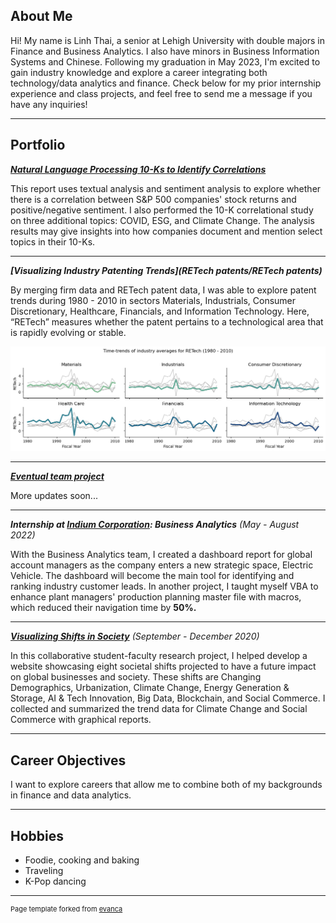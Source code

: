 ## About Me

Hi! My name is Linh Thai, a senior at Lehigh University with double majors in Finance and Business Analytics. I also have minors in Business Information Systems and Chinese. Following my graduation in May 2023, I'm excited to gain industry knowledge and explore a career integrating both technology/data analytics and finance. Check below for my prior internship experience and class projects, and feel free to send me a message if you have any inquiries!

---

## Portfolio

<!-- You can link to other websites, PDFs in this repo, and other pages in this repo -->

_**[Natural Language Processing 10-Ks to Identify Correlations](midterm_report)**_

This report uses textual analysis and sentiment analysis to explore whether there is a correlation between S&P 500 companies' stock returns and positive/negative sentiment. I also performed the 10-K correlational study on three additional topics: COVID, ESG, and Climate Change. The analysis results may give insights into how companies document and mention select topics in their 10-Ks.

---

_**[Visualizing Industry Patenting Trends](RETech patents/RETech patents)**_

By merging firm data and RETech patent data, I was able to explore patent trends during 1980 - 2010 in sectors Materials, Industrials, Consumer Discretionary, Healthcare, Financials, and Information Technology. Here, “RETech” measures whether the patent pertains to a technological area that is rapidly evolving or stable.

<img src="RETech patents/output_10_0.png?raw=true"> 

---

_**[Eventual team project](https://donbowen.github.io/teamproject/)**_

More updates soon...

---

_**Internship at [Indium Corporation](https://www.indium.com/): Business Analytics** (May - August 2022)_

With the Business Analytics team, I created a dashboard report for global account managers as the company enters a new strategic space, Electric Vehicle. The dashboard will become the main tool for identifying and ranking industry customer leads. In another project, I taught myself VBA to enhance plant managers' production planning master file with macros, which reduced their navigation time by **50%.**

---

_**[Visualizing Shifts in Society](https://societalshifts.com/)** (September - December 2020)_

In this collaborative student-faculty research project, I helped develop a website showcasing eight societal shifts projected to have a future impact on global businesses and society. These shifts are Changing Demographics, Urbanization, Climate Change, Energy Generation & Storage, AI & Tech Innovation, Big Data, Blockchain, and Social Commerce. I collected and summarized the trend data for Climate Change and Social Commerce with graphical reports.

---

## Career Objectives

I want to explore careers that allow me to combine both of my backgrounds in finance and data analytics.

---

## Hobbies

- Foodie, cooking and baking
- Traveling
- K-Pop dancing

---
<p style="font-size:11px">Page template forked from <a href="https://github.com/evanca/quick-portfolio">evanca</a></p>
<!-- Remove above link if you don't want to attibute -->

